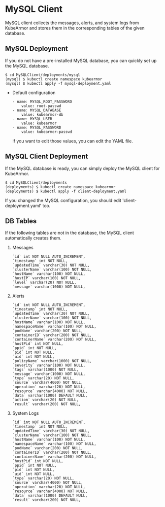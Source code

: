 # MySQL Client

MySQL client collects the messages, alerts, and system logs from KubeArmor and stores them in the corresponding tables of the given database.

## MySQL Deployment

If you do not have a pre-installed MySQL database, you can quickly set up the MySQL database.

```
$ cd MySQLClient/deployments/mysql
(mysql) $ kubectl create namespace kubearmor
(mysql) $ kubectl apply -f mysql-deployment.yaml
```

* Default configuration

    ```
    - name: MYSQL_ROOT_PASSWORD
        value: root-passwd
    - name: MYSQL_DATABASE
        value: kubearmor-db
    - name: MYSQL_USER
        value: kubearmor
    - name: MYSQL_PASSWORD
        value: kubearmor-passwd
    ```

    If you want to edit those values, you can edit the YAML file.

## MySQL Client Deployment

If the MySQL database is ready, you can simply deploy the MySQL client for KubeArmor.

```
$ cd MySQLClient/deployments
(deployments) $ kubectl create namespace kubearmor
(deployments) $ kubectl apply -f client-deployment.yaml
```

If you changed the MySQL configuration, you should edit 'client-deployment.yaml' too.

## DB Tables

If the following tables are not in the database, the MySQL client automatically creates them.

1. Messages

    ```
    `id` int NOT NULL AUTO_INCREMENT,
    `timestamp` int NOT NULL,
    `updatedTime` varchar(30) NOT NULL,
    `clusterName` varchar(100) NOT NULL,
    `hostName` varchar(100) NOT NULL,
    `hostIP` varchar(100) NOT NULL,
    `level` varchar(20) NOT NULL,
    `message` varchar(1000) NOT NULL,
    ```

2. Alerts

    ```
	`id` int NOT NULL AUTO_INCREMENT,
	`timestamp` int NOT NULL,
	`updatedTime` varchar(30) NOT NULL,
	`clusterName` varchar(100) NOT NULL,
	`hostName` varchar(100) NOT NULL,
	`namespaceName` varchar(100) NOT NULL,
	`podName` varchar(200) NOT NULL,
	`containerID` varchar(200) NOT NULL,
	`containerName` varchar(200) NOT NULL,
	`hostPid` int NOT NULL,
	`ppid` int NOT NULL,
	`pid` int NOT NULL,
	`uid` int NOT NULL,
	`policyName` varchar(1000) NOT NULL,
	`severity` varchar(100) NOT NULL,
	`tags` varchar(1000) NOT NULL,
	`message` varchar(1000) NOT NULL,
	`type` varchar(20) NOT NULL,
	`source` varchar(4000) NOT NULL,
	`operation` varchar(20) NOT NULL,
	`resource` varchar(4000) NOT NULL,
	`data` varchar(1000) DEFAULT NULL,
	`action` varchar(20) NOT NULL,
	`result` varchar(200) NOT NULL,
    ```

3. System Logs

    ```
	`id` int NOT NULL AUTO_INCREMENT,
	`timestamp` int NOT NULL,
	`updatedTime` varchar(30) NOT NULL,
	`clusterName` varchar(100) NOT NULL,
	`hostName` varchar(100) NOT NULL,
	`namespaceName` varchar(100) NOT NULL,
	`podName` varchar(200) NOT NULL,
	`containerID` varchar(200) NOT NULL,
	`containerName` varchar(200) NOT NULL,
	`hostPid` int NOT NULL,
	`ppid` int NOT NULL,
	`pid` int NOT NULL,
	`uid` int NOT NULL,
	`type` varchar(20) NOT NULL,
	`source` varchar(4000) NOT NULL,
	`operation` varchar(20) NOT NULL,
	`resource` varchar(4000) NOT NULL,
	`data` varchar(1000) DEFAULT NULL,
	`result` varchar(200) NOT NULL,
    ```
